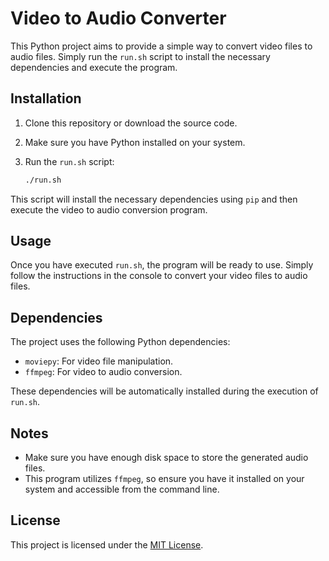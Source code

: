 # Video to Audio Converter

This Python project aims to provide a simple way to convert video files to audio files. Simply run the `run.sh` script to install the necessary dependencies and execute the program.

## Installation

1. Clone this repository or download the source code.
2. Make sure you have Python installed on your system.
3. Run the `run.sh` script:

    ```bash
    ./run.sh
    ```

This script will install the necessary dependencies using `pip` and then execute the video to audio conversion program.

## Usage

Once you have executed `run.sh`, the program will be ready to use. Simply follow the instructions in the console to convert your video files to audio files.

## Dependencies

The project uses the following Python dependencies:

- `moviepy`: For video file manipulation.
- `ffmpeg`: For video to audio conversion.

These dependencies will be automatically installed during the execution of `run.sh`.

## Notes

- Make sure you have enough disk space to store the generated audio files.
- This program utilizes `ffmpeg`, so ensure you have it installed on your system and accessible from the command line.

## License

This project is licensed under the [MIT License](LICENSE).